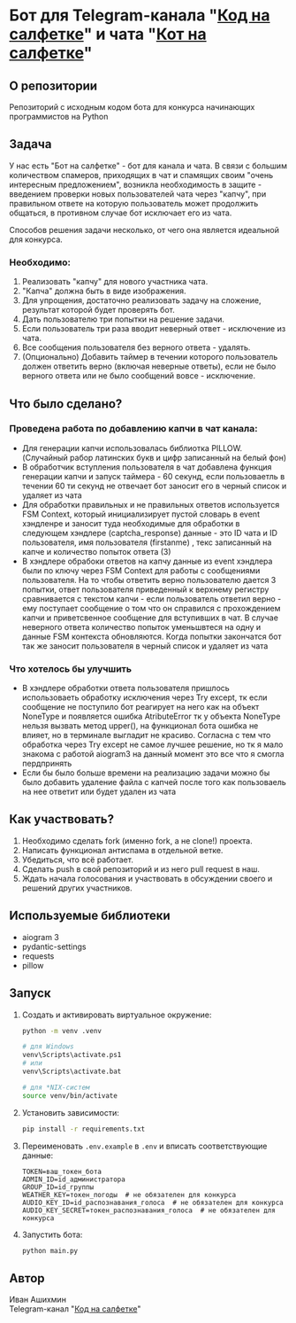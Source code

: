 # Бот для Telegram-канала "[Код на салфетке](https://t.me/press_any_button)" и чата "[Кот на салфетке](https://t.me/pressanybutton_chat)"

## О репозитории
Репозиторий с исходным кодом бота для конкурса начинающих программистов на Python

## Задача
У нас есть "Бот на салфетке" - бот для канала и чата. В связи с большим количеством спамеров, приходящих в чат и
спамящих своим "очень интересным предложением", возникла необходимость в защите - введением проверки новых пользователей
чата через "капчу", при правильном ответе на которую пользователь может продолжить общаться, в противном случае бот
исключает его из чата.

Способов решения задачи несколько, от чего она является идеальной для конкурса.

### Необходимо:
1. Реализовать "капчу" для нового участника чата.
2. "Капча" должна быть в виде изображения.
3. Для упрощения, достаточно реализовать задачу на сложение, результат которой будет проверять бот.
4. Дать пользователю три попытки на решение задачи.
5. Если пользователь три раза вводит неверный ответ - исключение из чата.
6. Все сообщения пользователя без верного ответа - удалять.
7. (Опционально) Добавить таймер в течении которого пользователь должен ответить верно (включая неверные ответы), если
   не было верного ответа или не было сообщений вовсе - исключение.

## Что было сделано?
### Проведена работа по добавлению капчи в чат канала:
* Для генерации капчи использовалась библиотка PILLOW. (Случайный рабор латинских букв и цифр записанный на белый фон)
* В обработчик вступления пользователя в чат добавлена функция генерации капчи и запуск таймера - 60 секунд, если пользоваетль в течении 60 ти секунд не отвечает бот заносит его в черный список и удаляет из чата
* Для обработки правильных и не правильных ответов используется FSM Context, который инициализирует пустой словарь в event хэндленре и заносит туда необходимые для обработки в следующем хэндлере (captcha_response) данные - это ID чата и ID пользователя, имя пользователя (firstanme) , текс записанный на капче и количество попыток ответа (3)
* В хэндлере обрабоки ответов на капчу данные из event хэндлера были по ключу через FSM Context для работы с сообщениями пользователя. На то чтобы ответить верно пользователю дается 3 попытки, ответ пользователя приведенный к верхнему регистру сравнивается с текстом капчи - если пользователь ответил верно - ему поступает сообщение о том что он справился с прохождением капчи и приветсвенное  сообщение для вступивших  в чат. В случае неверного ответа количество попыток уменьшвтеся на одну и данные FSM контекста обновляются. Когда попытки закончатся бот так же заносит пользователя в черный список и удаляет из чата
### Что хотелось бы улучшить
* В хэндлере обработки ответа пользователя пришлось использоваеть обработку исключения через Try except, тк если сообщение не поступило бот реагирует на него как на объект NoneType и появляется ошибка AtributeError тк у объекта NoneType нельзя вызвать метод upper(), на функционал бота ошибка не влияет, но в терминале выгладит не красиво. Согласна с тем что обработка через  Try except не самое лучшее решение, но тк я мало знакома с работой aiogram3 на данный момент это все что я смогла пердпринять
* Если бы было больше времени на реализацию задачи можно бы было добавить удаление файла с капчей после того как пользоваель на нее ответит или будет удален из чата


## Как участвовать?
1. Необходимо сделать fork (именно fork, а не clone!) проекта. 
2. Написать функционал антиспама в отдельной ветке.
3. Убедиться, что всё работает.
4. Сделать push в свой репозиторий и из него pull request в наш.
5. Ждать начала голосования и участвовать в обсуждении своего и решений других участников.

## Используемые библиотеки
- aiogram 3
- pydantic-settings
- requests
- pillow

## Запуск
1. Создать и активировать виртуальное окружение:
   ```bash
   python -m venv .venv

   # для Windows
   venv\Scripts\activate.ps1
   # или 
   venv\Scripts\activate.bat

   # для *NIX-систем
   source venv/bin/activate
   ```
2. Установить зависимости:
   ```bash
   pip install -r requirements.txt
   ```
3. Переименовать `.env.example` в `.env` и вписать соответствующие данные:
   ```
   TOKEN=ваш_токен_бота
   ADMIN_ID=id_администратора
   GROUP_ID=id_группы
   WEATHER_KEY=токен_погоды  # не обязателен для конкурса
   AUDIO_KEY_ID=id_распознавания_голоса  # не обязателен для конкурса
   AUDIO_KEY_SECRET=токен_распознавания_голоса  # не обязателен для конкурса
   ```
4. Запустить бота:
   ```bash
   python main.py
   ```
   
## Автор
Иван Ашихмин  
Telegram-канал "[Код на салфетке](https://t.me/press_any_button)"
